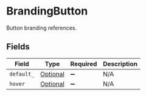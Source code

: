 # BrandingButton

Button branding references.


## Fields

| Field                                                               | Type                                                                | Required                                                            | Description                                                         |
| ------------------------------------------------------------------- | ------------------------------------------------------------------- | ------------------------------------------------------------------- | ------------------------------------------------------------------- |
| `default_`                                                          | [Optional<BrandingImage>](../../models/components/BrandingImage.md) | :heavy_minus_sign:                                                  | N/A                                                                 |
| `hover`                                                             | [Optional<BrandingImage>](../../models/components/BrandingImage.md) | :heavy_minus_sign:                                                  | N/A                                                                 |